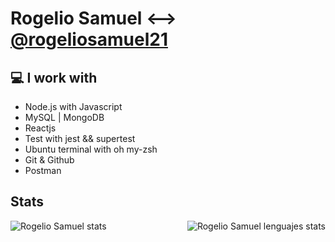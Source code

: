 # Rogelio Samuel <--> [@rogeliosamuel21](https://twitter.com/rogeliosamuel21)

## :computer: I work with
- Node.js with Javascript
- MySQL | MongoDB
- Reactjs
- Test with jest && supertest
- Ubuntu terminal with oh my-zsh
- Git & Github
- Postman

## Stats
<div style="display: flex; justify-content: space-between;">
    <img src="https://github-readme-stats.vercel.app/api?username=rogeliosamuel621&show_icons=true&theme=dark" alt="Rogelio Samuel stats">
    <img style="margin-left: 10px;" src="https://github-readme-stats.vercel.app/api/top-langs/?username=rogeliosamuel621&layout=compact" alt="Rogelio Samuel lenguajes stats">
</div>

<!--
- 🔭 I’m currently working on ...
- 🌱 I’m currently learning ...
- 👯 I’m looking to collaborate on ...
- 🤔 I’m looking for help with ...
- 💬 Ask me about ...
- 📫 How to reach me: ...
- 😄 Pronouns: ...
- ⚡ Fun fact: ...
-->
